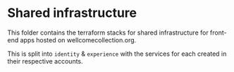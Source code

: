 # Shared infrastructure

This folder contains the terraform stacks for shared infrastructure for front-end apps hosted on wellcomecollection.org.

This is split into `identity` & `experience` with the services for each created in their respective accounts.


